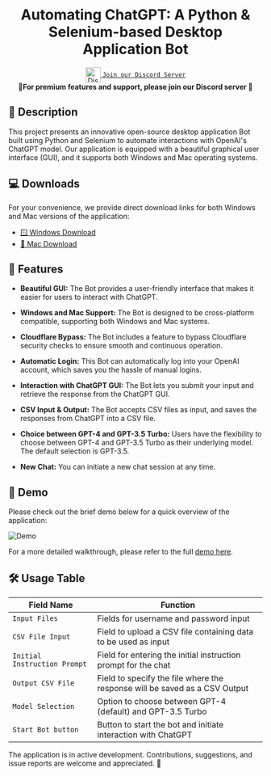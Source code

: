 

<h1 align="center">Automating ChatGPT: A Python & Selenium-based Desktop Application Bot </h1>
<div align="center">

<a href="https://discord.gg/6FJBKKWH" style="margin-top: 12px;">
  <img align="center" alt="Discord link" width="30px" src="https://raw.githubusercontent.com/peterthehan/peterthehan/master/assets/discord.svg" />
  <code>Join our Discord Server</code>
</a>
<br />

</div>
  
<div align="center">
  <strong>🚀For premium features and support, please join our Discord server 🚀 </strong>
</div>

## 📝 Description

This project presents an innovative open-source desktop application Bot built using Python and Selenium to automate interactions with OpenAI's ChatGPT model. Our application is equipped with a beautiful graphical user interface (GUI), and it supports both Windows and Mac operating systems.

## 💻 Downloads

For your convenience, we provide direct download links for both Windows and Mac versions of the application:

- [🪟 Windows Download](https://chat.openai.com/?model=gpt-4#)
- [🍏 Mac Download](https://chat.openai.com/?model=gpt-4#)

## 🎉 Features

- **Beautiful GUI:** The Bot provides a user-friendly interface that makes it easier for users to interact with ChatGPT.
    
- **Windows and Mac Support:** The Bot is designed to be cross-platform compatible, supporting both Windows and Mac systems.
    
- **Cloudflare Bypass:** The Bot includes a feature to bypass Cloudflare security checks to ensure smooth and continuous operation.
    
- **Automatic Login:** This Bot can automatically log into your OpenAI account, which saves you the hassle of manual logins.
    
- **Interaction with ChatGPT GUI:** The Bot lets you submit your input and retrieve the response from the ChatGPT GUI.
    
- **CSV Input & Output:** The Bot accepts CSV files as input, and saves the responses from ChatGPT into a CSV file.
    
- **Choice between GPT-4 and GPT-3.5 Turbo:** Users have the flexibility to choose between GPT-4 and GPT-3.5 Turbo as their underlying model. The default selection is GPT-3.5.
    
- **New Chat:** You can initiate a new chat session at any time.
    

## 🎥 Demo

Please check out the brief demo below for a quick overview of the application:

![Demo](demo.gif)

For a more detailed walkthrough, please refer to the full [demo here](https://chat.openai.com/?model=gpt-4#).

## 🛠 Usage Table

| Field Name | Function |
| --- | --- |
| `Input Files` | Fields for username and password input |
| `CSV File Input` | Field to upload a CSV file containing data to be used as input |
| `Initial Instruction Prompt` | Field for entering the initial instruction prompt for the chat |
| `Output CSV File` | Field to specify the file where the response will be saved as a CSV Output |
| `Model Selection` | Option to choose between GPT-4 (default) and GPT-3.5 Turbo |
| `Start Bot button` | Button to start the bot and initiate interaction with ChatGPT |

The application is in active development. Contributions, suggestions, and issue reports are welcome and appreciated. 🙌
